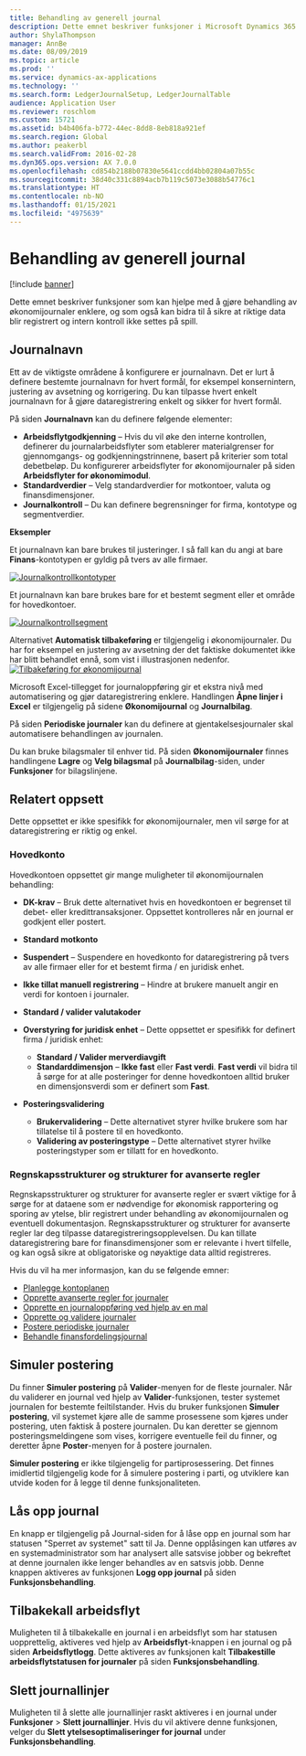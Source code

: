 ```yaml
---
title: Behandling av generell journal
description: Dette emnet beskriver funksjoner i Microsoft Dynamics 365 Finance som kan hjelpe med å gjøre behandling av økonomijournaler enklere, og som også kan bidra til å sikre at riktige data blir registrert og intern kontroll ikke settes på spill.
author: ShylaThompson
manager: AnnBe
ms.date: 08/09/2019
ms.topic: article
ms.prod: ''
ms.service: dynamics-ax-applications
ms.technology: ''
ms.search.form: LedgerJournalSetup, LedgerJournalTable
audience: Application User
ms.reviewer: roschlom
ms.custom: 15721
ms.assetid: b4b406fa-b772-44ec-8dd8-8eb818a921ef
ms.search.region: Global
ms.author: peakerbl
ms.search.validFrom: 2016-02-28
ms.dyn365.ops.version: AX 7.0.0
ms.openlocfilehash: cd854b2188b07830e5641ccdd4bb02804a07b55c
ms.sourcegitcommit: 38d40c331c8894acb7b119c5073e3088b54776c1
ms.translationtype: HT
ms.contentlocale: nb-NO
ms.lasthandoff: 01/15/2021
ms.locfileid: "4975639"
---
```

# <a name="general-journal-processing"></a>Behandling av generell journal

[!include [banner](../includes/banner.md)]

Dette emnet beskriver funksjoner som kan hjelpe med å gjøre behandling av økonomijournaler enklere, og som også kan bidra til å sikre at riktige data blir registrert og intern kontroll ikke settes på spill.  

## <a name="journal-names"></a>Journalnavn

Ett av de viktigste områdene å konfigurere er journalnavn. Det er lurt å definere bestemte journalnavn for hvert formål, for eksempel konsernintern, justering av avsetning og korrigering. Du kan tilpasse hvert enkelt journalnavn for å gjøre dataregistrering enkelt og sikker for hvert formål. 

På siden **Journalnavn** kan du definere følgende elementer:

-   **Arbeidsflytgodkjenning** – Hvis du vil øke den interne kontrollen, definerer du journalarbeidsflyter som etablerer materialgrenser for gjennomgangs- og godkjenningstrinnene, basert på kriterier som total debetbeløp. Du konfigurerer arbeidsflyter for økonomijournaler på siden **Arbeidsflyter for økonomimodul**.
-   **Standardverdier** – Velg standardverdier for motkontoer, valuta og finansdimensjoner.
-   **Journalkontroll** – Du kan definere begrensninger for firma, kontotype og segmentverdier. 

**Eksempler**

Et journalnavn kan bare brukes til justeringer. I så fall kan du angi at bare **Finans**-kontotypen er gyldig på tvers av alle firmaer. 

[![Journalkontrollkontotyper](./media/journal-control-account-types1.png)](./media/journal-control-account-types1.png)

Et journalnavn kan bare brukes bare for et bestemt segment eller et område for hovedkontoer. 

[![Journalkontrollsegment](./media/journal-control-segment1.png)](./media/journal-control-segment1.png)

Alternativet **Automatisk tilbakeføring** er tilgjengelig i økonomijournaler. Du har for eksempel en justering av avsetning der det faktiske dokumentet ikke har blitt behandlet ennå, som vist i illustrasjonen nedenfor.
[![Tilbakeføring for økonomijournal](./media/general-journal-reversing1.png)](./media/general-journal-reversing1.png) 

Microsoft Excel-tillegget for journaloppføring gir et ekstra nivå med automatisering og gjør dataregistrering enklere. Handlingen **Åpne linjer i Excel** er tilgjengelig på sidene **Økonomijournal** og **Journalbilag**. 

På siden **Periodiske journaler** kan du definere at gjentakelsesjournaler skal automatisere behandlingen av journalen. 

Du kan bruke bilagsmaler til enhver tid. På siden **Økonomijournaler** finnes handlingene **Lagre** og **Velg bilagsmal** på **Journalbilag**-siden, under **Funksjoner** for bilagslinjene.

## <a name="related-setup"></a>Relatert oppsett
Dette oppsettet er ikke spesifikk for økonomijournaler, men vil sørge for at dataregistrering er riktig og enkel.

### <a name="main-account"></a>Hovedkonto

Hovedkontoen oppsettet gir mange muligheter til økonomijournalen behandling:

-   **DK-krav** – Bruk dette alternativet hvis en hovedkontoen er begrenset til debet- eller kredittransaksjoner. Oppsettet kontrolleres når en journal er godkjent eller postert.

-   **Standard motkonto**
-   **Suspendert** – Suspendere en hovedkonto for dataregistrering på tvers av alle firmaer eller for et bestemt firma / en juridisk enhet.
-   **Ikke tillat manuell registrering** – Hindre at brukere manuelt angir en verdi for kontoen i journaler.
-   **Standard / valider valutakoder**
-   **Overstyring for juridisk enhet** – Dette oppsettet er spesifikk for definert firma / juridisk enhet:
    -   **Standard / Valider merverdiavgift**
    -   **Standarddimensjon** – **Ikke fast** eller **Fast verdi**. **Fast verdi** vil bidra til å sørge for at alle posteringer for denne hovedkontoen alltid bruker en dimensjonsverdi som er definert som **Fast**.
-   **Posteringsvalidering**
    -   **Brukervalidering** – Dette alternativet styrer hvilke brukere som har tillatelse til å postere til en hovedkonto.
    -   **Validering av posteringstype** – Dette alternativet styrer hvilke posteringstyper som er tillatt for en hovedkonto.

### <a name="accounting-structures-and-advanced-rules-structures"></a>Regnskapsstrukturer og strukturer for avanserte regler

Regnskapsstrukturer og strukturer for avanserte regler er svært viktige for å sørge for at dataene som er nødvendige for økonomisk rapportering og sporing av ytelse, blir registrert under behandling av økonomijournalen og eventuell dokumentasjon. Regnskapsstrukturer og strukturer for avanserte regler lar deg tilpasse dataregistreringsopplevelsen. Du kan tillate dataregistrering bare for finansdimensjoner som er relevante i hvert tilfelle, og kan også sikre at obligatoriske og nøyaktige data alltid registreres.

Hvis du vil ha mer informasjon, kan du se følgende emner:
- [Planlegge kontoplanen](plan-chart-of-accounts.md) 
- [Opprette avanserte regler for journaler](tasks/create-advanced-rules-journals.md)
- [Opprette en journaloppføring ved hjelp av en mal](tasks/create-journal-entry-template.md)
- [Opprette og validere journaler](tasks/create-validate-journals.md)
- [Postere periodiske journaler](tasks/post-periodic-journals.md)
- [Behandle finansfordelingsjournal](tasks/process-ledger-allocation-journal.md)

## <a name="simulate-posting"></a>Simuler postering
Du finner **Simuler postering** på **Valider**-menyen for de fleste journaler. Når du validerer en journal ved hjelp av **Valider**-funksjonen, tester systemet journalen for bestemte feiltilstander. Hvis du bruker funksjonen **Simuler postering**, vil systemet kjøre alle de samme prosessene som kjøres under postering, uten faktisk å postere journalen. Du kan deretter se gjennom posteringsmeldingene som vises, korrigere eventuelle feil du finner, og deretter åpne **Poster**-menyen for å postere journalen. 

**Simuler postering** er ikke tilgjengelig for partiprosessering. Det finnes imidlertid tilgjengelig kode for å simulere postering i parti, og utviklere kan utvide koden for å legge til denne funksjonaliteten.  

## <a name="journal-unlock"></a>Lås opp journal
En knapp er tilgjengelig på Journal-siden for å låse opp en journal som har statusen "Sperret av systemet" satt til Ja. Denne opplåsingen kan utføres av en systemadministrator som har analysert alle satsvise jobber og bekreftet at denne journalen ikke lenger behandles av en satsvis jobb. Denne knappen aktiveres av funksjonen **Logg opp journal** på siden **Funksjonsbehandling**. 

## <a name="workflow-recall"></a>Tilbakekall arbeidsflyt 
Muligheten til å tilbakekalle en journal i en arbeidsflyt som har statusen uopprettelig, aktiveres ved hjelp av **Arbeidsflyt**-knappen i en journal og på siden **Arbeidsflytlogg**. Dette aktiveres av funksjonen kalt **Tilbakestille arbeidsflytstatusen for journaler** på siden **Funksjonsbehandling**.

## <a name="delete-journal-lines"></a>Slett journallinjer
Muligheten til å slette alle journallinjer raskt aktiveres i en journal under **Funksjoner** > **Slett journallinjer**. Hvis du vil aktivere denne funksjonen, velger du **Slett ytelsesoptimaliseringer for journal** under **Funksjonsbehandling**.
